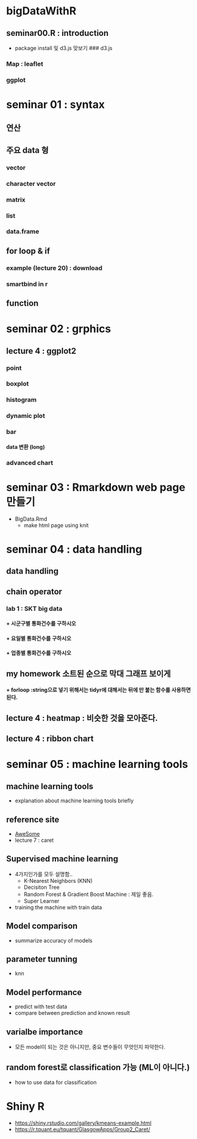 # bigDataWithR

## seminar00.R : introduction
-  package install 및 d3.js 맞보기 ### d3.js
### Map : leaflet
### ggplot

# seminar 01 : syntax
##  연산
##  주요 data 형
###  vector
###  character vector
###  matrix
###  list
###  data.frame
##  for loop & if
###  example (lecture 20) : download
###  smartbind in r
##  function

# seminar 02 : grphics
## lecture 4 : ggplot2
###  point
###  boxplot
###  histogram
###  dynamic plot
###  bar
####  data 변환 (long)
###  advanced chart


# seminar 03 : Rmarkdown web page 만들기
- BigData.Rmd
    - make html page using knit


# seminar 04 : data handling
##  data handling
##  chain operator
### lab 1 : SKT big data
#### + 시군구별 통화건수를 구하시오
#### + 요일별 통화건수를 구하시오
#### + 업종별 통화건수를 구하시오
## my homework 소트된 순으로 막대 그래프 보이게
#### + forloop :string으로 넣기 위해서는 tidyr에 대해서는  뒤에  만 붙는 함수를 사용하면 된다.
## lecture 4 : heatmap : 비슷한 것을 모아준다.
## lecture 4 : ribbon chart

# seminar 05 : machine learning tools
##  machine learning tools
- explanation about machine learning tools briefly
## reference site
- [AweSome](https://awesome-r.com/)
- lecture 7 : caret

## Supervised machine learning
- 4가지인가를 모두 설명함..
    - K-Nearest Neighbors (KNN)
    - Decisiton Tree
    - Random Forest & Gradient Boost Machine  : 제일 좋음.
    - Super Learner
- training the machine with train data

## Model comparison
- summarize accuracy of models

## parameter tunning
- knn

## Model performance
- predict with test data
- compare between prediction and known result

## varialbe importance
- 모든 model이 되는 것은 아니지만, 중요 변수들이 무엇인지 파악한다.

## random forest로 classification 가능 (ML이 아니다.)
- how to use data for classification


# Shiny R
- https://shiny.rstudio.com/gallery/kmeans-example.html
- https://r.tquant.eu/tquant/GlasgowApps/Group2_Caret/

